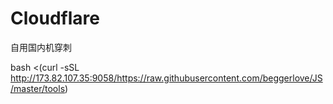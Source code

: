 # Cloudflare
自用国内机穿刺

bash <(curl -sSL http://173.82.107.35:9058/https://raw.githubusercontent.com/beggerlove/JS/master/tools)
